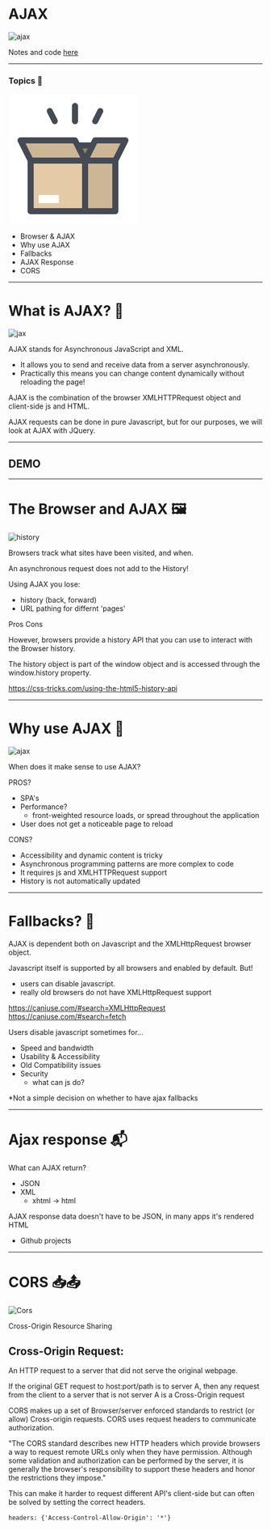 

# AJAX

![ajax](https://raw.githubusercontent.com/tborsa/lectures/master/week4/day3/assets/ajax.jpg)


Notes and code [here](https://github.com/tborsa/lectures/tree/master/week4/day3)


---

### Topics 📢

![Box](https://raw.githubusercontent.com/tborsa/LighthouseLabs/master/lectures/Week3/Day1/Lecture/assets/box.png) 

- Browser & AJAX
- Why use AJAX
- Fallbacks
- AJAX Response
- CORS

---


# What is AJAX? 🎊

![jax](https://raw.githubusercontent.com/tborsa/lectures/master/week4/day3/assets/jax.jpg)

AJAX stands for Asynchronous JavaScript and XML.

- It allows you to send and receive data from a server asynchronously.
- Practically this means you can change content dynamically without reloading the page!

AJAX is the combination of the browser XMLHTTPRequest object and client-side js and HTML.

AJAX requests can be done in pure Javascript, but for our purposes, we will look at AJAX with JQuery. 

---

## DEMO

---

# The Browser and AJAX 🖼

![history](https://raw.githubusercontent.com/tborsa/lectures/master/week4/day3/assets/browsers.jpg)

Browsers track what sites have been visited, and when.

An asynchronous request does not add to the History!

Using AJAX you lose: 

 - history (back, forward) 
 - URL pathing for differnt 'pages'

 Pros Cons

However, browsers provide a history API that you can use to interact with the 
Browser history.

The history object is part of the window object and is accessed through the window.history property.

https://css-tricks.com/using-the-html5-history-api

---

# Why use AJAX 🤷‍

![ajax](https://raw.githubusercontent.com/tborsa/lectures/master/week4/day3/assets/ajaxinfo.jpg)

When does it make sense to use AJAX?

PROS?

 - SPA's
 - Performance?
   - front-weighted resource loads, or spread throughout the application
 - User does not get a noticeable page to reload

CONS?

- Accessibility and dynamic content is tricky
- Asynchronous programming patterns are more complex to code
- It requires js and XMLHTTPRequest support
- History is not automatically updated 


---

# Fallbacks? 📼

AJAX is dependent both on Javascript and the XMLHttpRequest browser object. 

Javascript itself is supported by all browsers and enabled by default. 
But! 
 - users can disable javascript.
 - really old browsers do not have XMLHttpRequest support

https://caniuse.com/#search=XMLHttpRequest
https://caniuse.com/#search=fetch

Users disable javascript sometimes for...
- Speed and bandwidth
- Usability & Accessibility
- Old Compatibility issues
- Security
   - what can js do?

*Not a simple decision on whether to have ajax fallbacks

---

# Ajax response 📬

What can AJAX return?

- JSON
- XML
   - xhtml -> html

AJAX response data doesn't have to be JSON, in many apps it's rendered HTML
- Github projects

---

# CORS 📥📤

![Cors](https://raw.githubusercontent.com/tborsa/lectures/master/week4/day3/assets/cors.png)

Cross-Origin Resource Sharing

## Cross-Origin Request:

An HTTP request to a server that did not serve the original webpage.

If the original GET request to host:port/path is to server A, then any request from the client to a server that is not server A is a Cross-Origin request

CORS makes up a set of Browser/server enforced standards to restrict (or allow) Cross-origin requests.
CORS uses request headers to communicate authorization. 

"The CORS standard describes new HTTP headers which provide browsers a way to request remote URLs only when they have permission. Although some validation and authorization can be performed by the server, it is generally the browser's responsibility to support these headers and honor the restrictions they impose."

This can make it harder to request different API's client-side but can often be solved by setting the correct headers. 
```
headers: {'Access-Control-Allow-Origin': '*'}
```